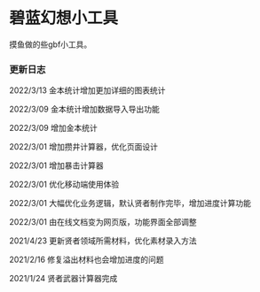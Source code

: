 # 碧蓝幻想小工具
摸鱼做的些gbf小工具。
### 更新日志

2022/3/13 金本统计增加更加详细的图表统计

2022/3/09 金本统计增加数据导入导出功能

2022/3/09 增加金本统计

2022/3/01 增加攒井计算器，优化页面设计

2022/3/01 增加暴击计算器

2022/3/01 优化移动端使用体验

2022/3/01 大幅优化业务逻辑，默认贤者制作完毕，增加进度计算功能

2022/3/01 由在线文档变为网页版，功能界面全部调整

2021/4/23 更新贤者领域所需材料，优化素材录入方法

2021/2/16 修复溢出材料也会增加进度的问题

2021/1/24 贤者武器计算器完成